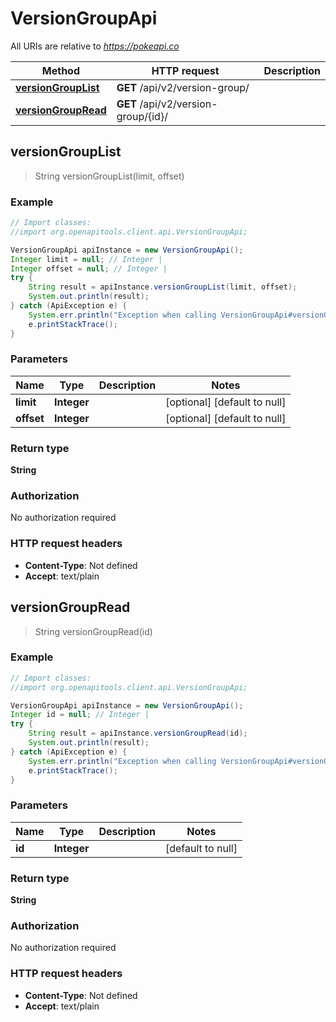 # VersionGroupApi

All URIs are relative to *https://pokeapi.co*

Method | HTTP request | Description
------------- | ------------- | -------------
[**versionGroupList**](VersionGroupApi.md#versionGroupList) | **GET** /api/v2/version-group/ | 
[**versionGroupRead**](VersionGroupApi.md#versionGroupRead) | **GET** /api/v2/version-group/{id}/ | 



## versionGroupList

> String versionGroupList(limit, offset)



### Example

```java
// Import classes:
//import org.openapitools.client.api.VersionGroupApi;

VersionGroupApi apiInstance = new VersionGroupApi();
Integer limit = null; // Integer | 
Integer offset = null; // Integer | 
try {
    String result = apiInstance.versionGroupList(limit, offset);
    System.out.println(result);
} catch (ApiException e) {
    System.err.println("Exception when calling VersionGroupApi#versionGroupList");
    e.printStackTrace();
}
```

### Parameters


Name | Type | Description  | Notes
------------- | ------------- | ------------- | -------------
 **limit** | **Integer**|  | [optional] [default to null]
 **offset** | **Integer**|  | [optional] [default to null]

### Return type

**String**

### Authorization

No authorization required

### HTTP request headers

- **Content-Type**: Not defined
- **Accept**: text/plain


## versionGroupRead

> String versionGroupRead(id)



### Example

```java
// Import classes:
//import org.openapitools.client.api.VersionGroupApi;

VersionGroupApi apiInstance = new VersionGroupApi();
Integer id = null; // Integer | 
try {
    String result = apiInstance.versionGroupRead(id);
    System.out.println(result);
} catch (ApiException e) {
    System.err.println("Exception when calling VersionGroupApi#versionGroupRead");
    e.printStackTrace();
}
```

### Parameters


Name | Type | Description  | Notes
------------- | ------------- | ------------- | -------------
 **id** | **Integer**|  | [default to null]

### Return type

**String**

### Authorization

No authorization required

### HTTP request headers

- **Content-Type**: Not defined
- **Accept**: text/plain

